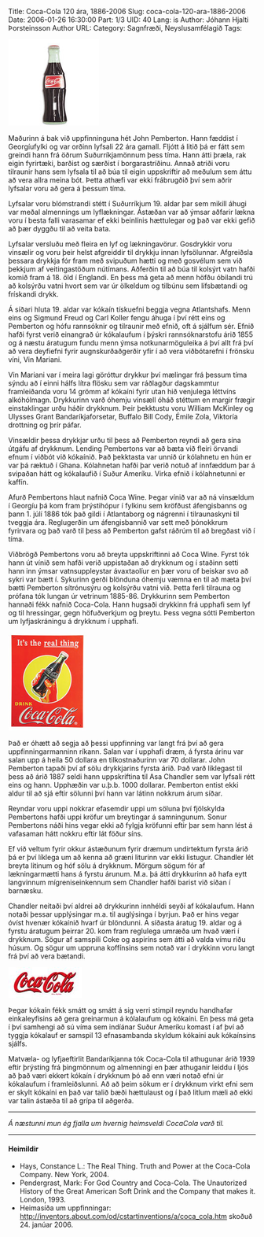 Title: Coca-Cola 120 ára, 1886-2006
Slug: coca-cola-120-ara-1886-2006
Date: 2006-01-26 16:30:00
Part: 1/3
UID: 40
Lang: is
Author: Jóhann Hjalti Þorsteinsson
Author URL:
Category: Sagnfræði, Neyslusamfélagið
Tags:

![Coca Cola flaska](72.jpg)

Maðurinn á bak við uppfinninguna hét John Pemberton. Hann fæddist í Georgíufylki og var orðinn lyfsali 22 ára gamall. Fljótt á litið þá er fátt sem greindi hann frá öðrum Suðurríkjamönnum þess tíma. Hann átti þræla, rak eigin fyrirtæki, barðist og særðist í borgarastríðinu. Annað atriði voru tilraunir hans sem lyfsala til að búa til  eigin uppskriftir að meðulum sem áttu að vera allra meina bót. Þetta athæfi var ekki frábrugðið því sem aðrir lyfsalar voru að gera á þessum tíma.

Lyfsalar voru blómstrandi stétt í Suðurríkjum 19. aldar þar sem mikill áhugi var meðal almennings um lyflækningar. Ástæðan var að  ýmsar aðfarir lækna voru í besta falli varasamar ef ekki beinlínis hættulegar og það var ekki gefið að þær dyggðu til að veita bata.

Lyfsalar versluðu með fleira en lyf og lækningavörur. Gosdrykkir voru vinsælir og voru þeir helst afgreiddir til drykkju innan lyfsölunnar. Afgreiðsla þessara drykkja fór fram með svipuðum hætti og með gosvélum sem við þekkjum af veitingastöðum nútímans. Aðferðin til að búa til kolsýrt vatn hafði komið fram á 18. öld í Englandi. En þess má geta að menn höfðu óbilandi trú að kolsýrðu vatni hvort sem var úr ölkeldum og tilbúnu sem lífsbætandi og frískandi drykk.

Á síðari hluta 19. aldar var kókaín tískuefni beggja vegna Atlantshafs. Menn eins og Sigmund Freud og Carl Koller fengu áhuga í því rétt eins og Pemberton og hófu rannsóknir og tilraunir með efnið, oft á sjálfum sér. Efnið hafði fyrst verið einangrað úr kókalaufum í þýskri rannsóknarstofu árið 1855 og á næstu áratugum fundu menn ýmsa notkunarmöguleika á því allt frá því að vera deyfiefni fyrir augnskurðaðgerðir yfir í að vera viðbótarefni í frönsku víni, Vin Mariani.

Vin Mariani var í meira lagi göróttur drykkur því mælingar frá þessum tíma sýndu að í einni hálfs lítra flösku sem var ráðlagður dagskammtur framleiðanda voru 14 grömm af kókaíni fyrir utan hið venjulega léttvíns alkóhólmagn. Drykkurinn varð óhemju vinsæll óháð stéttum en margir frægir einstaklingar urðu háðir drykknum. Þeir þekktustu voru William McKinley og Ulysses Grant Bandaríkjaforsetar, Buffalo Bill Cody, Émile Zola, Viktoría drottning og þrír páfar.

Vinsældir þessa drykkjar urðu til þess að Pemberton reyndi að gera sína útgáfu af drykknum.  Lending Pembertons var að bæta við fleiri örvandi efnum í viðbót við kókaínið. Það þekktasta var unnið úr kólahnetu en hún er var þá ræktuð í Ghana. Kólahnetan hafði þar verið notuð af innfæddum þar á svipaðan hátt og kókalaufið í Suður Ameríku. Virka efnið í kólahnetunni er kaffín.

Afurð Pembertons hlaut nafnið Coca Wine. Þegar vínið var að ná vinsældum í Georgíu þá kom fram þrýstihópur í fylkinu sem kröfðust áfengisbanns og þann 1. júlí 1886 tók það gildi í Atlantaborg og nágrenni í tilraunaskyni til tveggja ára. Reglugerðin um áfengisbannið var sett með þónokkrum fyrirvara og það varð til þess að Pemberton gafst ráðrúm til að bregðast við í tíma.

Viðbrögð Pembertons voru að breyta uppskriftinni að Coca Wine. Fyrst tók hann út vínið sem hafði verið uppistaðan að drykknum og í staðinn setti hann inn ýmsar vatnsuppleystar ávaxtaolíur en þær voru of beiskar svo að sykri var bætt í. Sykurinn gerði blönduna óhemju væmna en til að mæta því bætti Pemberton sítrónusýru  og kolsýrðu vatni við. Þetta ferli tilrauna og prófana tók lungan úr vetrinum 1885-86. Drykkurinn sem Pemberton hannaði fékk nafnið Coca-Cola. Hann hugsaði drykkinn frá upphafi sem lyf og til hressingar, gegn höfuðverkjum og þreytu. Þess vegna sótti Pemberton um lyfjaskráningu á drykknum í upphafi.

![Coca kóla er alvöru!](70.jpg)

Það er óhætt að segja að þessi uppfinning var langt frá því að gera uppfinningarmanninn ríkann. Salan var í upphafi dræm, á fyrsta árinu var salan upp á heila 50 dollara en tilkostnaðurinn var 70 dollarar. John Pemberton tapaði því af sölu drykkjarins fyrsta árið. Það varð líklegast til þess að árið 1887 seldi hann uppskriftina til Asa Chandler sem var lyfsali rétt eins og hann. Upphæðin var u.þ.b. 1000 dollarar. Pemberton entist ekki aldur til að sjá eftir sölunni því hann var látinn nokkrum árum síðar.

Reyndar voru uppi nokkrar efasemdir uppi um söluna því fjölskylda Pembertons hafði uppi kröfur um breytingar á samningunum. Sonur Pembertons náði hins vegar ekki að fylgja kröfunni eftir þar sem hann lést á vafasaman hátt nokkru eftir lát föður síns.

Ef við veltum fyrir okkur ástæðunum fyrir dræmum undirtektum fyrsta árið þá er því líklega um að kenna að græni liturinn var ekki listugur. Chandler lét breyta litinum og hóf sölu á drykknum. Mörgum sögum fór af lækningarmætti hans á fyrstu árunum. M.a. þá átti drykkurinn að hafa eytt langvinnum mígreniseinkennum sem Chandler hafði barist við síðan í barnæsku.

Chandler neitaði því aldrei að drykkurinn innhéldi seyði af kókalaufum. Hann notaði þessar upplýsingar m.a. til auglýsinga í byrjun. Það er hins vegar óvíst hvenær kókaínið hvarf úr blöndunni. Á síðasta áratug 19. aldar og á fyrstu áratugum þeirrar 20. kom fram reglulega umræða um hvað væri í drykknum. Sögur af samspili Coke og aspiríns sem átti að valda vímu riðu húsum. Og sögur um uppruna koffínsins sem notað var í drykkinn voru langt frá því að vera bætandi.

![Cocacolalogo](68.jpg)

Þegar kókaín fékk smátt og smátt á sig verri stimpil reyndu handhafar einkaleyfisins að gera greinarmun á kólalaufum og kókaíni. En þess má geta í því samhengi að sú víma sem indíánar Suður Ameríku komast í af því að tyggja kókalauf er samspil 13 efnasambanda skyldum kókaíni auk kókaínsins sjálfs.

Matvæla- og lyfjaeftirlit Bandaríkjanna tók Coca-Cola til athugunar árið 1939 eftir þrýsting frá þingmönnum og almenningi en þær athuganir leiddu í ljós að það væri ekkert kókaín í drykknum þó að enn væri notað efni úr kókalaufum í framleiðslunni.  Að að þeim sökum er í drykknum virkt efni sem er skylt kókaíni en það var talið bæði hættulaust og í það litlum mæli að ekki var talin ástæða til að grípa til aðgerða.

----

_Á næstunni mun ég fjalla um hvernig heimsveldi CocaCola varð til._

----

#### Heimildir

* Hays, Constance L.: The Real Thing. Truth and Power at the Coca-Cola Company. New York, 2004.
* Pendergrast, Mark: For God Country and Coca-Cola. The Unautorized History of the Great American Soft Drink and the Company that makes it. London, 1993.
* Heimasíða um uppfinningar: http://inventors.about.com/od/cstartinventions/a/coca_cola.htm skoðuð 24. janúar 2006.

